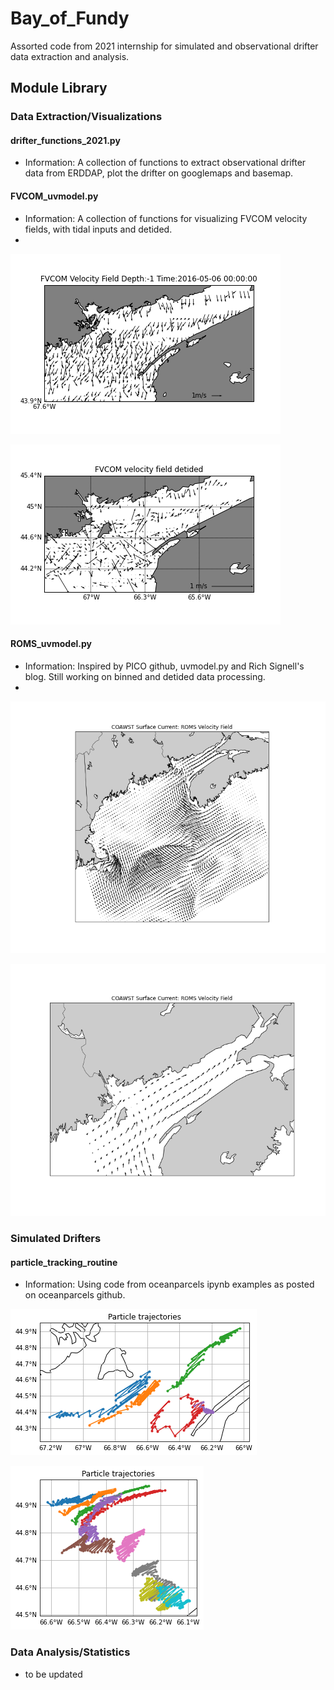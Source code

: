# Bay_of_Fundy
Assorted code from 2021 internship for simulated and observational drifter data extraction and analysis.


## Module Library

### Data Extraction/Visualizations
#### drifter_functions_2021.py
- Information: A collection of functions to extract observational drifter data from ERDDAP, plot the drifter on googlemaps and basemap.



#### FVCOM_uvmodel.py
- Information: A collection of functions for visualizing FVCOM velocity fields, with tidal inputs and detided.
- 
![Image of FVCOM velocity field with tides](https://github.com/markeleone/Bay_of_Fundy/blob/main/plots/FVCOM_velocity_field_with_tides_05062016-05152016_1m.png)

![Image of FVCOM velocity field detided](https://github.com/markeleone/Bay_of_Fundy/blob/main/plots/FVCOM_velocity_field_detided_05012016-05152016_30m.png)


#### ROMS_uvmodel.py
- Information: Inspired by PICO github, uvmodel.py and Rich Signell's blog. Still working on binned and detided data processing.
- 
![Image of COAWST Surface Current Gulf of Maine](https://github.com/markeleone/Bay_of_Fundy/blob/main/plots/ROMS_velocity_field_nocolor.png)

![Image of COAWST Surface Current Bay of Fundy](https://github.com/markeleone/Bay_of_Fundy/blob/main/plots/ROMS_velocity_field_nocolor_BoF.png)



### Simulated Drifters
#### particle_tracking_routine
- Information: Using code from oceanparcels ipynb examples as posted on oceanparcels github.

![Image of DOPPIO Simulated Particles](https://github.com/markeleone/Bay_of_Fundy/blob/main/plots/BoFParticleTrack1.png)

![Image of DOPPIO Simulated Particles](https://github.com/markeleone/Bay_of_Fundy/blob/main/plots/BoFParticleTrack_05.01.2018_05.15.2018_10_2.png)
  
  
  
### Data Analysis/Statistics
- to be updated
  
